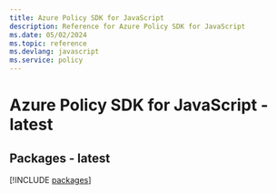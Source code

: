 ```yaml
---
title: Azure Policy SDK for JavaScript
description: Reference for Azure Policy SDK for JavaScript
ms.date: 05/02/2024
ms.topic: reference
ms.devlang: javascript
ms.service: policy
---
```

# Azure Policy SDK for JavaScript - latest
## Packages - latest
[!INCLUDE [packages](policy-index.md)]